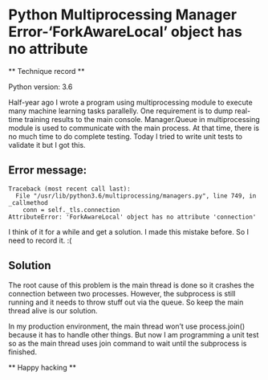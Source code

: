 # Python Multiprocessing Manager Error-‘ForkAwareLocal’ object has no attribute

** Technique record **

Python version: 3.6

Half-year ago I wrote a program using multiprocessing module to execute many machine learning tasks parallelly. One requirement is to dump real-time training results to the main console. Manager.Queue in multiprocessing module is used to communicate with the main process. At that time, there is no much time to do complete testing. Today I tried to write unit tests to validate it but I got this.

## Error message:

```
Traceback (most recent call last):
  File "/usr/lib/python3.6/multiprocessing/managers.py", line 749, in _callmethod
    conn = self._tls.connection
AttributeError: 'ForkAwareLocal' object has no attribute 'connection'
```

I think of it for a while and get a solution. I made this mistake before. So I need to record it. :(

## Solution

The root cause of this problem is the main thread is done so it crashes the connection between two processes. However, the subprocess is still running and it needs to throw stuff out via the queue. So keep the main thread alive is our solution.

In my production environment, the main thread won’t use process.join() because it has to handle other things. But now I am programming a unit test so as the main thread uses join command to wait until the subprocess is finished.

** Happy hacking **